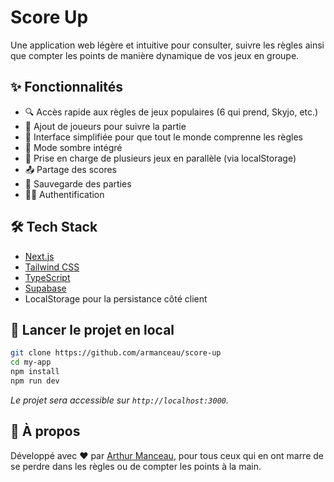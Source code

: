 # Score Up

Une application web légère et intuitive pour consulter,  suivre les règles ainsi que compter les points de manière dynamique de vos jeux en groupe.

## ✨ Fonctionnalités

- 🔍 Accès rapide aux règles de jeux populaires (6 qui prend, Skyjo, etc.)
- 👥 Ajout de joueurs pour suivre la partie
- 🧠 Interface simplifiée pour que tout le monde comprenne les règles
- 🌙 Mode sombre intégré
- 🧩 Prise en charge de plusieurs jeux en parallèle (via localStorage)
- 📤 Partage des scores
- 💾 Sauvegarde des parties
- 👨‍💻 Authentification

## 🛠️ Tech Stack

- [Next.js](https://nextjs.org/)
- [Tailwind CSS](https://tailwindcss.com/)
- [TypeScript](https://www.typescriptlang.org/)
- [Supabase](https://supabase.com/)
- LocalStorage pour la persistance côté client

## 🚀 Lancer le projet en local

```bash
git clone https://github.com/armanceau/score-up
cd my-app
npm install
npm run dev
```

_Le projet sera accessible sur `http://localhost:3000`._

## 📄 À propos

Développé avec ❤️ par [Arthur Manceau](https://github.com/armanceau), pour tous ceux qui en ont marre de se perdre dans les règles ou de compter les points à la main.
